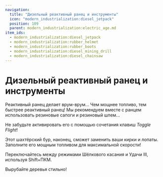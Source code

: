 ```yaml
---
navigation:
  title: "Дизельный реактивный ранец и инструменты"
  icon: "modern_industrialization:diesel_jetpack"
  position: 109
  parent: modern_industrialization:electric_age.md
item_ids:
  - modern_industrialization:diesel_jetpack
  - modern_industrialization:rubber_helmet
  - modern_industrialization:rubber_boots
  - modern_industrialization:diesel_mining_drill
  - modern_industrialization:diesel_chainsaw
---
```


# Дизельный реактивный ранец и инструменты

Реактивный ранец делает врум-врум... Чем мощнее топливо, тем быстрее реактивный ранец! Мы рекомендуем вместе с ранцем использовать резиновые сапоги и резиновый шлем...

Не забудьте активировать его с помощью сочетания клавиш *Toggle Flight*!

<Recipe id="modern_industrialization:armor/diesel_jetpack" />



<Recipe id="modern_industrialization:armor/rubber_helmet" />

<Recipe id="modern_industrialization:armor/rubber_boots" />

Этот шахтёрский бур, наконец, сможет заменить ваши кирки и лопаты. Заполните его мощным топливом для максимальной скорости!

Переключайтесь между режимами Шёлкового касания и Удачи III, используя Shift+ПКМ.

<Recipe id="modern_industrialization:tools/diesel_mining_drill" />

Вырубайте деревья стильно!

<Recipe id="modern_industrialization:tools/diesel_chainsaw" />

